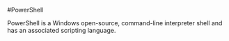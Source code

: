 #PowerShell

PowerShell is a Windows open-source, command-line interpreter shell and has an associated scripting language.